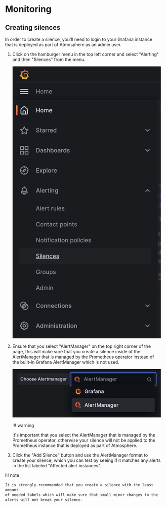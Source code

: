 # Monitoring

## Creating silences

In order to create a silence, you'll need to login to your Grafana instance that
is deployed as part of Atmosphere as an admin user.

1. Click on the hamburger menu in the top left corner and select "Alerting"
   and then "Silences" from the menu.

   ![Silences menu](static/monitoring-silences-menu.png)

2. Ensure that you select "AlertManager" on the top right corner of the page,
   this will make sure that you create a silence inside of the AlertManager
   that is managed by the Prometheus operator instead of the built-in Grafana
   AlertManager which is not used.

   ![AlertManager list](static/monitoring-alertmanger-list.png)

   !!! warning

   It's important that you select the AlertManager that is managed by the
   Prometheus operator, otherwise your silence will not be applied to the
   Prometheus instance that is deployed as part of Atmosphere.

3. Click the "Add Silence" button and use the AlertManager format to create
   your silence, which you can test by seeing if it matches any alerts in the
   list labeled "Affected alert instances".

!!! note

    It is strongly recommended that you create a silence with the least amount
    of needed labels which will make sure that small minor changes to the
    alerts will not break your silence.
